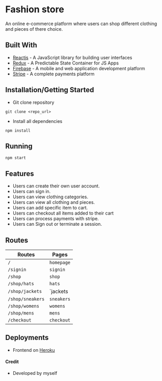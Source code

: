 # Fashion store
An online e-commerce platform where users can shop different clothing and pieces of there choice.

## Built With

* [Reactjs](https://reactjs.org/) - A JavaScript library for building user interfaces
* [Redux](https://redux.js.org/) - A Predictable State Container for JS Apps
* [Firebase](https://firebase.google.com/) - A mobile and web application development platform
* [Stripe](https://stripe.com/) -  A complete payments platform


## Installation/Getting Started
* Git clone repository
``` 
git clone <repo_url>
```

* Install all dependencies
```
npm install
```
## Running
```
npm start
```
## Features
* Users can create their own user account.
* Users can sign in.
* Users can view clothing categories.
* Users can view all clothing and pieces.
* Users can add specific item to cart.
* Users can checkout all items added to their cart
* Users can process payments with stripe.
* Users can Sign out or terminate a session.

## Routes
|  Routes |  Pages  |
|    --- |  ---  |
|  `/`  |  `homepage`  |
|  `/signin`  |  `signin`  |
|  `/shop`  |  `shop`  |
|  `/shop/hats`  |  `hats`  |
|  `/shop/jackets`  |  `jackets  |
|  `/shop/sneakers`  |  `sneakers`  |
|  `/shop/womens`  |  `womens`  |
|  `/shop/mens`  |  `mens`  |
|  `/checkout`  |  `checkout`  |


## Deployments
* Frontend on [Heroku](http://crown-trendzz.herokuapp.com/)

#### Credit
* Developed by myself

